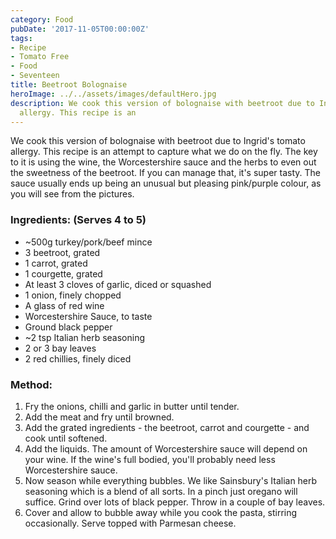 ```yaml
---
category: Food
pubDate: '2017-11-05T00:00:00Z'
tags:
- Recipe
- Tomato Free
- Food
- Seventeen
title: Beetroot Bolognaise
heroImage: ../../assets/images/defaultHero.jpg
description: We cook this version of bolognaise with beetroot due to Ingrid's tomato
  allergy. This recipe is an
---
```

We cook this version of bolognaise with beetroot due to Ingrid's tomato allergy. This recipe is an attempt to capture what we do on the fly. The key to it is using the wine, the Worcestershire sauce and the herbs to even out the sweetness of the beetroot. If you can manage that, it's super tasty. The sauce usually ends up being an unusual but pleasing pink/purple colour, as you will see from the pictures.

### Ingredients: (Serves 4 to 5)
* ~500g turkey/pork/beef mince  
* 3 beetroot, grated  
* 1 carrot, grated  
* 1 courgette, grated  
* At least 3 cloves of garlic, diced or squashed  
* 1 onion, finely chopped  
* A glass of red wine  
* Worcestershire Sauce, to taste  
* Ground black pepper  
* ~2 tsp Italian herb seasoning  
* 2 or 3 bay leaves  
* 2 red chillies, finely diced  

### Method:
1. Fry the onions, chilli and garlic in butter until tender.  
1. Add the meat and fry until browned.  
1. Add the grated ingredients - the beetroot, carrot and courgette - and cook until softened.  
1. Add the liquids. The amount of Worcestershire sauce will depend on your wine. If the wine's full bodied, you'll probably need less Worcestershire sauce.  
1. Now season while everything bubbles. We like Sainsbury's Italian herb seasoning which is a blend of all sorts. In a pinch just oregano will suffice. Grind over lots of black pepper. Throw in a couple of bay leaves.  
1. Cover and allow to bubble away while you cook the pasta, stirring occasionally. Serve topped with Parmesan cheese.